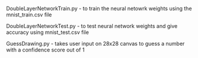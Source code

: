 DoubleLayerNetworkTrain.py - to train the neural netowrk weights using the mnist_train.csv file

DoubleLayerNetworkTest.py - to test neural network weights and give accuracy using mnist_test.csv file

GuessDrawing.py - takes user input on 28x28 canvas to guess a number with a confidence score out of 1
